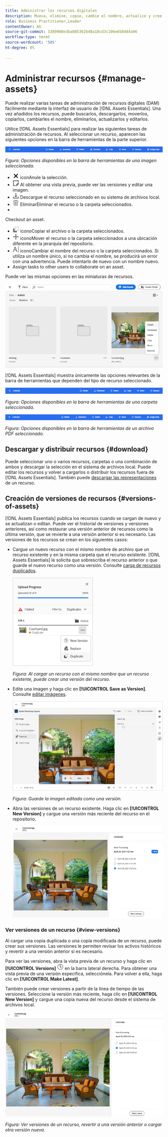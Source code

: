 ```yaml
---
title: Administrar los recursos digitales
description: Mueva, elimine, copie, cambie el nombre, actualice y cree una versión de sus recursos en [!DNL Assets Essentials].
role: Business Practitioner,Leader
contentOwner: AG
source-git-commit: 3389908e3ba085362b48a18cd3c106e658484a96
workflow-type: tm+mt
source-wordcount: '585'
ht-degree: 0%

---
```



# Administrar recursos {#manage-assets}

Puede realizar varias tareas de administración de recursos digitales (DAM) fácilmente mediante la interfaz de usuario de [!DNL Assets Essentials]. Una vez añadidos los recursos, puede buscarlos, descargarlos, moverlos, copiarlos, cambiarles el nombre, eliminarlos, actualizarlos y editarlos.

Utilice [!DNL Assets Essentials] para realizar las siguientes tareas de administración de recursos. Al seleccionar un recurso, aparecen las siguientes opciones en la barra de herramientas de la parte superior.

![Opciones de la barra de herramientas al seleccionar un recurso](assets/toolbar-image-selected.png)

*Figura: Opciones disponibles en la barra de herramientas de una imagen seleccionada.*

* ![desmarque ](assets/do-not-localize/close-icon.png) iconAnule la selección.
* ![icono de detallesHaga clic en para obtener una vista previa de un recurso y ver los metadatos detallados. ](assets/do-not-localize/edit-in-icon.png) Al obtener una vista previa, puede ver las versiones y editar una imagen.
* ![icono descargar ](assets/do-not-localize/download-icon.png) Descargue el recurso seleccionado en su sistema de archivos local.
* ![icono ](assets/do-not-localize/delete-icon.png) EliminarEliminar el recurso o la carpeta seleccionados.
* 

   <!-- ![checkout icon](assets/do-not-localize/checkout-icon.png) --> Checkout an asset.
* ![Copiar ](assets/do-not-localize/copy-icon.png) iconoCopiar el archivo o la carpeta seleccionados.
* ![mover ](assets/do-not-localize/move-icon.png) iconoMover el recurso o la carpeta seleccionados a una ubicación diferente en la jerarquía del repositorio.
* ![cambiar el nombre del ](assets/do-not-localize/rename-icon.png) iconoCambiar el nombre del recurso o la carpeta seleccionados. Si utiliza un nombre único, si no cambia el nombre, se producirá un error con una advertencia. Puede intentarlo de nuevo con un nombre nuevo.
* 
   <!-- ![assign task icon](assets/do-not-localize/assign-task-icon.png) --> Assign tasks to other users to collaborate on an asset.

Puede ver las mismas opciones en las miniaturas de recursos.

![Opciones en la miniatura de un recurso para administrar un recurso](assets/options-on-thumbnail.png)

[!DNL Assets Essentials] muestra únicamente las opciones relevantes de la barra de herramientas que dependen del tipo de recurso seleccionado.

![Opciones de la barra de herramientas al seleccionar un recurso](assets/toolbar-folder-selected.png)

*Figura: Opciones disponibles en la barra de herramientas de una carpeta seleccionada.*

![Opciones de la barra de herramientas al seleccionar un recurso](assets/toolbar-pdf-selected.png)

*Figura: Opciones disponibles en la barra de herramientas de un archivo PDF seleccionado.*

## Descargar y distribuir recursos {#download}

Puede seleccionar uno o varios recursos, carpetas o una combinación de ambos y descargar la selección en el sistema de archivos local. Puede editar los recursos y volver a cargarlos o distribuir los recursos fuera de [!DNL Assets Essentials]. También puede [descargar las representaciones](/help/add-delete.md#renditions) de un recurso.

## Creación de versiones de recursos {#versions-of-assets}

<!-- 
TBD: query for engineering: How many versions are maintained. What happens when we reach that limit? Are old versions automatically removed? -->

[!DNL Assets Essentials] publica los recursos cuando se cargan de nuevo y se actualizan o editan. Puede ver el historial de versiones y versiones anteriores, así como restaurar una versión anterior de recursos como la última versión, que se revierte a una versión anterior si es necesario. Las versiones de los recursos se crean en los siguientes casos:

* Cargue un nuevo recurso con el mismo nombre de archivo que un recurso existente y en la misma carpeta que el recurso existente. [!DNL Assets Essentials] le solicita que sobrescriba el recurso anterior o que guarde el nuevo recurso como una versión. Consulte [carga de recursos duplicados](/help/add-delete.md#resolve-upload-fails).

   ![Crear versiones al cargar](assets/uploads-manage-duplicates.png)

   *Figura: Al cargar un recurso con el mismo nombre que un recurso existente, puede crear una versión del recurso.*

* Edite una imagen y haga clic en **[!UICONTROL Save as Version]**. Consulte [editar imágenes](/help/edit-images.md).

   ![Guardar imagen editada como versión](assets/edit-image2.png)

   *Figura: Guarde la imagen editada como una versión.*

* Abra las versiones de un recurso existente. Haga clic en **[!UICONTROL New Version]** y cargue una versión más reciente del recurso en el repositorio.

   ![Opción para cargar una nueva versión de un recurso desde el historial de versiones](assets/view-asset-versions2.png)

### Ver versiones de un recurso {#view-versions}

Al cargar una copia duplicada o una copia modificada de un recurso, puede crear sus versiones. Las versiones le permiten revisar los activos históricos y revertir a una versión anterior si es necesario.

Para ver las versiones, abra la vista previa de un recurso y haga clic en **[!UICONTROL Versions]** ![Icono de versiones](assets/do-not-localize/versions-clock-icon.png) en la barra lateral derecha. Para obtener una vista previa de una versión específica, selecciónela. Para volver a ella, haga clic en **[!UICONTROL Make Latest]**.

También puede crear versiones a partir de la línea de tiempo de las versiones. Seleccione la versión más reciente, haga clic en **[!UICONTROL New Version]** y cargue una copia nueva del recurso desde el sistema de archivos local.

![Ver versiones de un recurso](assets/view-asset-versions1.png)

*Figura: Ver versiones de un recurso, revertir a una versión anterior o cargar otra versión nueva.*
